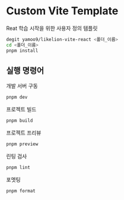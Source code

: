 # Custom Vite Template

Reat 학습 시작을 위한 사용자 정의 템플릿

```sh
degit yamoo9/likelion-vite-react <폴더_이름>
cd <폴더_이름>
pnpm install
```

## 실행 명령어

개발 서버 구동

```sh
pnpm dev
```

프로젝트 빌드

```sh
pnpm build
```

프로젝트 프리뷰

```sh
pnpm preview
```

린팅 검사

```sh
pnpm lint
```

포멧팅

```sh
pnpm format
```
